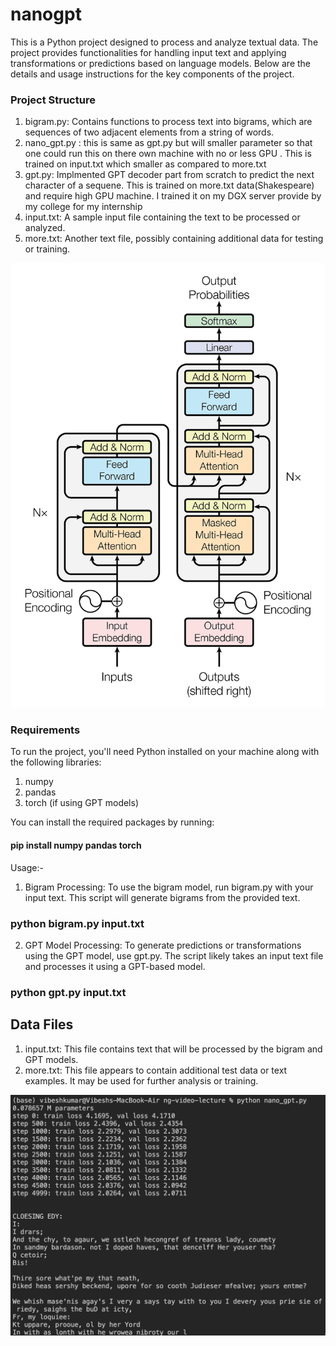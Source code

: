 
# nanogpt

This is a Python project designed to process and analyze textual data. The project provides functionalities for handling input text and applying transformations or predictions based on language models. Below are the details and usage instructions for the key components of the project.

### Project Structure

1. bigram.py: Contains functions to process text into bigrams, which are sequences of two adjacent elements from a string of words.
2. nano_gpt.py : this is same as gpt.py but will smaller parameter so that one could run this on there own machine with no or less GPU . This is trained on input.txt which smaller as compared to more.txt
3. gpt.py: Implmented GPT decoder part from scratch to predict the next character of a sequene. This is trained on more.txt data(Shakespeare) and require high GPU machine.
I trained it on my DGX server provide by my college for my internship  
4. input.txt: A sample input file containing the text to be processed or analyzed.
5. more.txt: Another text file, possibly containing additional data for testing or training.

<img title="a title" alt="Alt text" src="transformer.webp">

### Requirements

To run the project, you'll need Python installed on your machine along with the following libraries:
1. numpy
2. pandas
3. torch (if using GPT models)

You can install the required packages by running:

#### pip install numpy pandas torch

Usage:-
1. Bigram Processing: To use the bigram model, run bigram.py with your input text. This script will generate bigrams from the provided text.

### python bigram.py input.txt

2. GPT Model Processing: To generate predictions or transformations using the GPT model, use gpt.py. The script likely takes an input text file and processes it using a GPT-based model.

### python gpt.py input.txt

## Data Files
1. input.txt: This file contains text that will be processed by the bigram and GPT models.
2. more.txt: This file appears to contain additional test data or text examples. It may be used for further analysis or training.


<img title="a title" alt="Alt text" src="nano_gpt_result.png">


